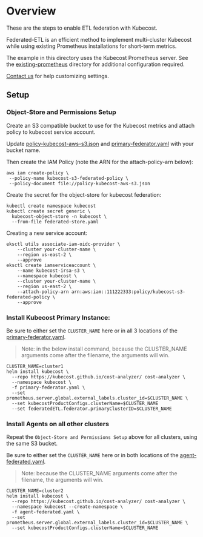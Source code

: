 # Overview

These are the steps to enable ETL federation with Kubecost.

Federated-ETL is an efficient method to implement multi-cluster Kubecost while using existing Prometheus installations for short-term metrics.


The example in this directory uses the Kubecost Prometheus server. See the [existing-prometheus](./existing-prometheus/) directory for additional configuration required.

[Contact us](https://www.kubecost.com/contact) for help customizing settings.

## Setup

### Object-Store and Permissions Setup

Create an S3 compatible bucket to use for the Kubecost metrics and attach policy to kubecost service account.

Update [policy-kubecost-aws-s3.json](federated-store.yaml) and [primary-federator.yaml](primary-federator.yaml) with your bucket name.

Then create the IAM Policy (note the ARN for the attach-policy-arn below):

```
aws iam create-policy \
 --policy-name kubecost-s3-federated-policy \
 --policy-document file://policy-kubecost-aws-s3.json
```

Create the secret for the object-store for kubecost federation:

```
kubectl create namespace kubecost
kubectl create secret generic \
  kubecost-object-store -n kubecost \
  --from-file federated-store.yaml
```

Creating a new service account:

```
eksctl utils associate-iam-oidc-provider \
    --cluster your-cluster-name \
    --region us-east-2 \
    --approve
eksctl create iamserviceaccount \
    --name kubecost-irsa-s3 \
    --namespace kubecost \
    --cluster your-cluster-name \
    --region us-east-2 \
    --attach-policy-arn arn:aws:iam::111222333:policy/kubecost-s3-federated-policy \
    --approve
```

### Install Kubecost Primary Instance:

Be sure to either set the `CLUSTER_NAME` here or in all 3 locations of the [primary-federator.yaml](./primary-federator.yaml).

> Note: in the below install command, because the CLUSTER_NAME arguments come after the filename, the arguments will win.

```
CLUSTER_NAME=cluster1
helm install kubecost \
  --repo https://kubecost.github.io/cost-analyzer/ cost-analyzer \
  --namespace kubecost \
  -f primary-federator.yaml \
  --set prometheus.server.global.external_labels.cluster_id=$CLUSTER_NAME \
  --set kubecostProductConfigs.clusterName=$CLUSTER_NAME
  --set federatedETL.federator.primaryClusterID=$CLUSTER_NAME
```


### Install Agents on all other clusters

Repeat the `Object-Store and Permissions Setup` above for all clusters, using the same S3 bucket.

Be sure to either set the `CLUSTER_NAME` here or in both locations of the [agent-federated.yaml](agent-federated.yaml).

> Note: because the CLUSTER_NAME arguments come after the filename, the arguments will win.

```
CLUSTER_NAME=cluster2
helm install kubecost \
  --repo https://kubecost.github.io/cost-analyzer/ cost-analyzer \
  --namespace kubecost --create-namespace \
  -f agent-federated.yaml \
  --set prometheus.server.global.external_labels.cluster_id=$CLUSTER_NAME \
  --set kubecostProductConfigs.clusterName=$CLUSTER_NAME
```
